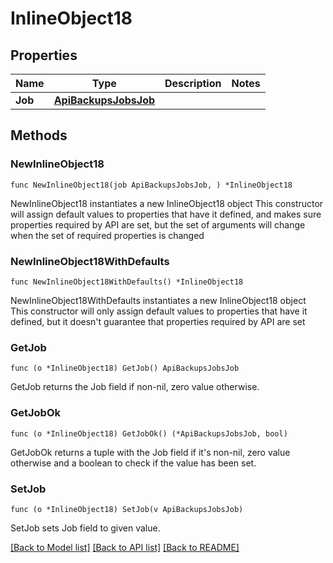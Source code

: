 # InlineObject18

## Properties

Name | Type | Description | Notes
------------ | ------------- | ------------- | -------------
**Job** | [**ApiBackupsJobsJob**](_api_backups_jobs_job.md) |  | 

## Methods

### NewInlineObject18

`func NewInlineObject18(job ApiBackupsJobsJob, ) *InlineObject18`

NewInlineObject18 instantiates a new InlineObject18 object
This constructor will assign default values to properties that have it defined,
and makes sure properties required by API are set, but the set of arguments
will change when the set of required properties is changed

### NewInlineObject18WithDefaults

`func NewInlineObject18WithDefaults() *InlineObject18`

NewInlineObject18WithDefaults instantiates a new InlineObject18 object
This constructor will only assign default values to properties that have it defined,
but it doesn't guarantee that properties required by API are set

### GetJob

`func (o *InlineObject18) GetJob() ApiBackupsJobsJob`

GetJob returns the Job field if non-nil, zero value otherwise.

### GetJobOk

`func (o *InlineObject18) GetJobOk() (*ApiBackupsJobsJob, bool)`

GetJobOk returns a tuple with the Job field if it's non-nil, zero value otherwise
and a boolean to check if the value has been set.

### SetJob

`func (o *InlineObject18) SetJob(v ApiBackupsJobsJob)`

SetJob sets Job field to given value.



[[Back to Model list]](../README.md#documentation-for-models) [[Back to API list]](../README.md#documentation-for-api-endpoints) [[Back to README]](../README.md)


